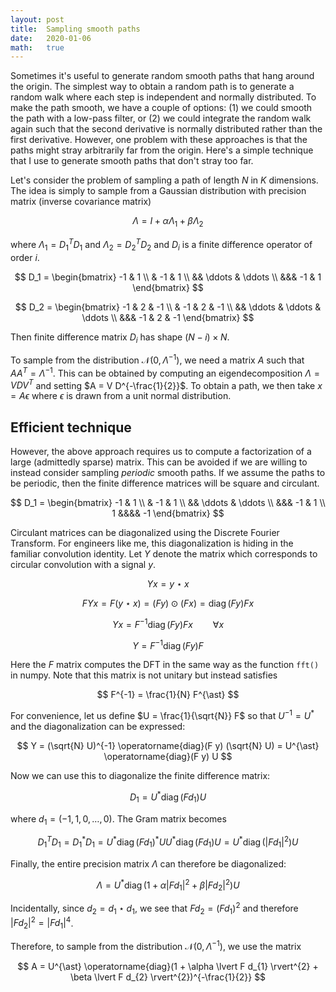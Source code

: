 ```yaml
---
layout: post
title:  Sampling smooth paths
date:   2020-01-06
math:   true
---
```


Sometimes it's useful to generate random smooth paths that hang around the origin.
The simplest way to obtain a random path is to generate a random walk where each step is independent and normally distributed.
To make the path smooth, we have a couple of options: (1) we could smooth the path with a low-pass filter, or (2) we could integrate the random walk again such that the second derivative is normally distributed rather than the first derivative.
However, one problem with these approaches is that the paths might stray arbitrarily far from the origin.
Here's a simple technique that I use to generate smooth paths that don't stray too far.

Let's consider the problem of sampling a path of length $N$ in $K$ dimensions.
The idea is simply to sample from a Gaussian distribution with precision matrix (inverse covariance matrix)

$$ \Lambda = I + \alpha \Lambda_{1} + \beta \Lambda_{2} $$

where $\Lambda_1 = D_1^T D_1$ and $\Lambda_2 = D_2^T D_2$ and $D_{i}$ is a finite difference operator of order $i$.

$$ D_1 = \begin{bmatrix} -1 & 1 \\ & -1 & 1 \\ && \ddots & \ddots \\ &&& -1 & 1 \end{bmatrix} $$

$$ D_2 = \begin{bmatrix} -1 & 2 & -1 \\ & -1 & 2 & -1 \\ && \ddots & \ddots & \ddots \\ &&& -1 & 2 & -1 \end{bmatrix} $$

Then finite difference matrix $D_i$ has shape $(N - i) \times N$.

To sample from the distribution $\mathcal{N}(0, \Lambda^{-1})$, we need a matrix $A$ such that $A A^{T} = \Lambda^{-1}$.
This can be obtained by computing an eigendecomposition $\Lambda = V D V^T$ and setting $A = V D^{-\frac{1}{2}}$.
To obtain a path, we then take $x = A \epsilon$ where $\epsilon$ is drawn from a unit normal distribution.

## Efficient technique

However, the above approach requires us to compute a factorization of a large (admittedly sparse) matrix.
This can be avoided if we are willing to instead consider sampling _periodic_ smooth paths.
If we assume the paths to be periodic, then the finite difference matrices will be square and circulant.

$$ D_1 = \begin{bmatrix} -1 & 1 \\ & -1 & 1 \\ && \ddots & \ddots \\ &&& -1 & 1 \\ 1 &&&& -1 \end{bmatrix} $$

Circulant matrices can be diagonalized using the Discrete Fourier Transform.
For engineers like me, this diagonalization is hiding in the familiar convolution identity.
Let $Y$ denote the matrix which corresponds to circular convolution with a signal $y$.

$$ Y x = y \star x $$

$$ F Y x = F (y \star x) = (F y) \odot (F x) = \operatorname{diag}(F y) F x $$

$$ Y x = F^{-1} \operatorname{diag}(F y) F x \qquad \forall x $$

$$ Y = F^{-1} \operatorname{diag}(F y) F $$

Here the $F$ matrix computes the DFT in the same way as the function `fft()` in numpy.
Note that this matrix is not unitary but instead satisfies

$$ F^{-1} = \frac{1}{N} F^{\ast} $$

For convenience, let us define $U = \frac{1}{\sqrt{N}} F$ so that $U^{-1} = U^{\ast}$ and the diagonalization can be expressed:

$$ Y = (\sqrt{N} U)^{-1} \operatorname{diag}(F y) (\sqrt{N} U) = U^{\ast} \operatorname{diag}(F y) U $$

Now we can use this to diagonalize the finite difference matrix:

$$ D_{1} = U^{\ast} \operatorname{diag}(F d_{1}) U $$

where $d_{1} = (-1, 1, 0, \dots, 0)$. The Gram matrix becomes

$$ D_{1}^{T} D_{1} = D_{1}^{\ast} D_{1} = U^{\ast} \operatorname{diag}(F d_{1})^{\ast} U U^{\ast} \operatorname{diag}(F d_{1}) U = U^{\ast} \operatorname{diag}(\lvert F d_{1} \rvert^{2}) U $$

Finally, the entire precision matrix $\Lambda$ can therefore be diagonalized:

$$ \Lambda = U^{\ast} \operatorname{diag}(1 + \alpha \lvert F d_{1} \rvert^{2} + \beta \lvert F d_{2} \rvert^{2}) U $$

Incidentally, since $d_2 = d_1 \star d_1$, we see that $F d_{2} = (F d_{1})^2$ and therefore $\lvert F d_{2} \rvert^2 = \lvert F d_{1} \rvert^4$.

Therefore, to sample from the distribution $\mathcal{N}(0, \Lambda^{-1})$, we use the matrix

$$ A = U^{\ast} \operatorname{diag}(1 + \alpha \lvert F d_{1} \rvert^{2} + \beta \lvert F d_{2} \rvert^{2})^{-\frac{1}{2}} $$
